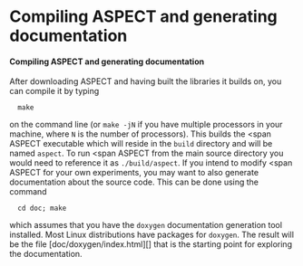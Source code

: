 
# Compiling ASPECT and generating documentation

#### Compiling ASPECT and generating documentation

After downloading ASPECT and having built the
libraries it builds on, you can compile it by typing

      make

on the command line (or `make -jN` if you have multiple processors in your
machine, where `N` is the number of processors). This builds the <span
ASPECT executable which will reside in the `build`
directory and will be named `aspect`. To run <span
ASPECT from the main source directory you would need
to reference it as `./build/aspect`. If you intend to modify <span
ASPECT for your own experiments, you may want to also
generate documentation about the source code. This can be done using the
command

      cd doc; make

which assumes that you have the `doxygen` documentation generation tool
installed. Most Linux distributions have packages for `doxygen`. The result
will be the file [doc/doxygen/index.html][] that is the starting point for
exploring the documentation.
